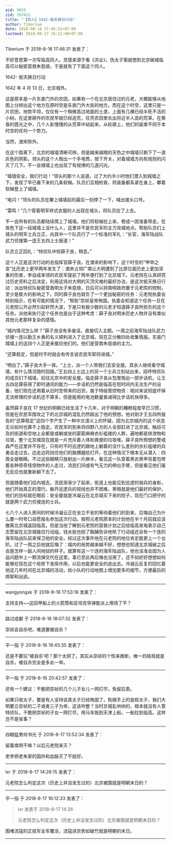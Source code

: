```yaml
---
aid: 9025
zid: 767412
title: "【同人】1642-偷天换日行动"
author: Tiberium
date: 2018-08-16 17:46:31+07:00
lastmod: 2018-08-17 16:12:00+07:00
---
```


Tiberium 于 2018-8-16 17:46:31 发表了：

不好意思第一次写临高同人，灵感来源于看《洪业》，伪太子案就想到北京破城临高可以秘密营救朱慈烺，于是就有了下面这个同人。

1642-
偷天换日行动

1642
年
4
月
13
日，北京城外。

这是原本是一片东直门外的农田，如果有一个在北京居住过的元老，大概能够从地图上分辨出这个地方在原时空是东直门外大街的地方。而在这个时空，这里只是一片农田，地势平坦，仅仅有一个稍微高过地面的土垄，上面有几棵已经半死不活的小树。在这里耕作的农民早就已经逃荒，任凭农田里长出将近半人高的荒草。在黄昏的霞光之中，几个人影慢慢的从荒草中站起来，从轮廓上，他们的装束不同于本时空的任何一个势力。

当然，澳宋除外。

在这个距离下，北京的城墙清晰可辨。但是越来越暗的天色之中城墙只剩下了一道灰色的阴影。领头的这个人掏出一个手电筒，按下开关，对着城墙方向有规则的闪灭了几下。不一会城墙上也出现了有规律的几道闪光。

“城墙安全，我们行动！”领头的那个人说道。过了大约半小时他们潜入到城墙之下，发现了早已垂下来的几条软梯。队员们互相检查，将装备都系紧在身上，攀着软梯登上了城墙。

“电闪！”领头的队员在攀上城墙前的最后一刻停了一下，喊出接头口号。

“雷鸣！”几个穿着明军样式衣服的人出现在城头，将队员拉了上去。

不一会所有的队员都陆续爬上了城墙。他们将软梯拉上来，卷成一团准备带走。在夜色下这一段城墙上没什么人，这里并不是农民军的主力攻城地点。帮助队员们上城头的明军士兵立正，向其中一个队员行了一个标准的军礼：“长官，海军陆战队武力侦搜第一连王五四上士报道！”

队员立正回礼：“特侦队中校薛子良，稍息。”

这个人正是这次行动的总指挥官薛子良。在澳宋的影响下，这个时空的“甲申之变”比历史上更早两年发生了：澳宋占领广南让大明遭到了比原位面历史上更加深重的伤害，李自成率领的农民军提前了两年便打到了北京城下。元老院在认真研究过历史资料之后决定，利用这场对大明的灭顶灾难的最好办法，是这次偷天换日行动：派出特侦队秘密营救明太子朱慈烺，日后可以将南明政府置于元老院的控制，至少是极大的影响之下。同时薛子良也肩负了一个更加秘密的任务：元老院执委会特别指示，在有可能的情况下，“帮助”崇祯皇帝殉国。执委会知道这个任务一旦在元老院公开必然引起轩然大波，于是只有极少数的元老才知道薛子良所担负的这个任务。派他来执行这个任务也是出于这种考虑：薛子良对明末历史人物并没有类似其他元老那样复杂的感情。

“城内情况怎么样？”薛子良没有多废话，直接切入主题。一周之前海军陆战队武力侦搜一连以勤王乡勇的名义顺利进入了北京城，现在正分散四处收集情报。东直门城墙上的这四个人正是来接应他们的。他们是营救朱慈烺的主力。

“还算稳定，但是时不时就会有传言说农民军即将进城。”

“明白了。”薛子良大手一挥。“上士，派一个人带我们去安全屋。其余人继续看守城墙，有什么情况随时回报。”王五四上士边上的另一个士兵立刻站出来，招呼特侦队的成员们下城墙，前往北京中的安全屋。临走薛子良从包里掏出一部步话机，让王五四总算获得了即时通讯的能力——步话机仍然是临高在短时间内无法生产的设备，他们现在还用着从旧时空带来的旧货，属于特级管控物资：相对来说彻底坏掉无法修理的步话机还不算多，但是能用的电池数量衰减得比步话机快得多。

虽然薛子良在
17
世纪的明朝已经生活了十几年，对于明朝的糟糕程度早已习惯，但是在农民军围攻之下的北京城的混乱仍然超出了他的预想。他对刚才王五四所报告的“还算稳定”这四个字产生了一种中文语义上的怀疑，因为北京城内的这个状态无论如何也算不上稳定。农民军的到来将四野八方的人全部赶进了北京城，触目可及的街道和空地上全都是或躺或坐的密密麻麻衣衫褴褛的人群，遍地都是排泄物和垃圾，整个北京城现在就是一片充斥着人体和粪便的垃圾堆。薛子良所预想的警戒森严在这里并不存在，只有时不时巡逻的跟地上躺着的没什么差别的衣衫褴褛的兵勇会走过去，边走边将挡住他们的胳膊腿给打开。在这种情况下根本无从潜入：四周全是眼睛。不过这些眼睛只放射出一片麻木，看见这一队穿着黑衣黑甲背着包带着各种奇奇怪怪物件的人走过，流民们间或有气无力的伸出手臂，但是看见他们毫无反应也就重新躺下去了。

但是随着他们往内城去，流民渐渐少了起来，街道上也能见到巡逻的骑兵的身影，他们开始真正的潜行。躲开巡逻兵的视线也并不困难，黑暗就是他们最好的保护。他们的目标就在眼前：安全屋就是冷凝云在北京城买下来的院子，现在门口把守的就是两个武力侦搜连的士兵。

七八个人进入房间的时候冷凝云正在坐立不安的等待着他们的到来，后悔自己为什么要一时夸口自愿报名参加这次行动。按照元老院原本的计划他在半个月前就应该撤离北京城返回临高，但是当他了解到元老院的营救计划之后给临高发电表示自己志愿留在北京城接应行动组。钱水挺也拍了胸脯告诉他除了行动组还会有一个连的海军陆战队前来保卫他的安全。经过这次事件他在元老院的地位肯定能更上一个台阶。过了一周之后他就后悔了：城内的局势越来越不好，想想也知道北京城破之后会是怎样一副人间地狱的样子。就算有这一个连的海军陆战队，他也没准会因为人品问题中上一颗流弹交代在这里。事已至此再后悔也没用了，还不如好好想想如何能够在现在这个局势下发挥作用，以后也能更安全的逃出去。冷凝云反复的回忆着他这几年时间在北京城的活动，给小队的行动地图上增加更多的细节，方便最后的绑架和出逃。

---

wangyongsk 于 2018-8-16 17:53:16 发表了：

支持支持~~这回甲船上的火箭筒和反坦克导弹能派上用场了不？

---

路过成都 于 2018-8-16 18:07:32 发表了：

崇祯会自杀吧，难道要被自杀？

---

平一指 于 2018-8-16 18:45:35 发表了：

还是不要玩“被自杀'吧？那个太阴了。其实从崇祯的个性来推断，唯一的结局就是自杀，被自杀完全是多此一举。

---

平一指 于 2018-8-16 20:42:57 发表了：

还有一个建议：干脆把崇祯的几个儿子女儿一网打尽，免留后患。

如果只收太子，要是有人坚持说真太子已经殉国了，髡贼手上的是假太子，我们大明要立崇祯的二子或者三子为帝，这该咋整？当时京城乱哄哄的，根本就没有人管特侦队，干脆把崇祯的子女一网打尽，用马车拖到天津上船，一船拉到临高。这样岂不是省事？

---

四眼猛男何书光 于 2018-8-17 13:52:34 发表了：

留着南明干嘛？以后元老院来灭？

老李把老朱家的国祚和血脉灭了不挺好。

---

lxr 于 2018-8-17 14:26:15 发表了：

元老院怎么判定这次（历史上并没发生过的）北京被围就是明朝末日的？

---

平一指 于 2018-8-17 16:12:33 发表了：

> lxr 发表于 2018-8-17 14:26
>
> 元老院怎么判定这次（历史上并没发生过的）北京被围就是明朝末日的？

围堵流寇的正规军全军覆没，流寇进京势如破竹就是明朝的末日。

---
